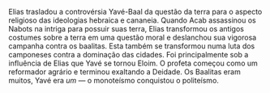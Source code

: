 ﻿Elias trasladou a controvérsia Yavé-Baal da questão da terra para o aspecto religioso das ideologias hebraica e cananeia. Quando Acab assassinou os Nabots na intriga para possuir suas terra, Elias transformou os antigos costumes sobre a terra em uma questão moral e deslanchou sua vigorosa campanha contra os baalitas. Esta também se transformou numa luta dos camponeses contra a dominação das cidades. Foi principalmente sob a influência de Elias que Yavé se tornou Eloim. O profeta começou como um reformador agrário e terminou exaltando a Deidade. Os Baalitas eram muitos, Yavé era *um —* o monoteísmo conquistou o politeísmo.